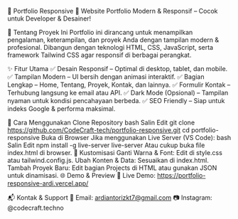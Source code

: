 🚀 Portfolio Responsive
💼 Website Portfolio Modern & Responsif – Cocok untuk Developer & Desainer!

🎯 Tentang Proyek Ini
Portfolio ini dirancang untuk menampilkan pengalaman, keterampilan, dan proyek Anda dengan tampilan modern & profesional. Dibangun dengan teknologi HTML, CSS, JavaScript, serta framework Tailwind CSS agar responsif di berbagai perangkat.

✨ Fitur Utama
✅ Desain Responsif – Optimal di desktop, tablet, dan mobile.
✅ Tampilan Modern – UI bersih dengan animasi interaktif.
✅ Bagian Lengkap – Home, Tentang, Proyek, Kontak, dan lainnya.
✅ Formulir Kontak – Terhubung langsung ke email atau API.
✅ Dark Mode (Opsional) – Tampilan nyaman untuk kondisi pencahayaan berbeda.
✅ SEO Friendly – Siap untuk indeks Google & performa maksimal.

📂 Cara Menggunakan
Clone Repository
bash
Salin
Edit
git clone https://github.com/CodeCraft-tech/portfolio-responsive.git
cd portfolio-responsive
Buka di Browser
Jika menggunakan Live Server (VS Code):
bash
Salin
Edit
npm install -g live-server
live-server
Atau cukup buka file index.html di browser.
🎨 Kustomisasi
Ganti Warna & Font: Edit di style.css atau tailwind.config.js.
Ubah Konten & Data: Sesuaikan di index.html.
Tambah Proyek Baru: Edit bagian Projects di HTML atau gunakan JSON untuk dinamisasi.
🌐 Demo & Preview
🔗 Live Demo: https://portfolio-responsive-ardi.vercel.app/

📬 Kontak & Support
📧 Email: ardiantorizkt7@gmail.com
📷 Instagram: @codecraft.techno
